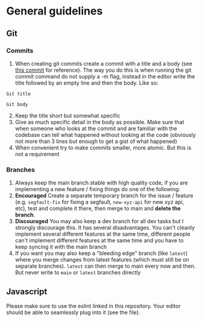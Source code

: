 # General guidelines
## Git
### Commits
1. When creating git commits create a commit with a title and a body (see [this commit](https://github.com/smarterpsoft/sapxt-server/commit/dca7e31c508f89fa015c41cef75972c54ac5b9f6) for reference). The way you do this is when running the git commit command do not supply a -m flag, instead in the editor write the title followed by an empty line and then the body. Like so:

```
Git title

Git body
```

2. Keep the title short but somewhat specific
3. Give as much specific detail in the body as possible. Make sure that when someone who looks at the commit and are familiar with the codebase can tell what happened without looking at the code (obviously not more than 3 lines but enough to get a gist of what happened)
4. When convenient try to make commits smaller, more atomic. But this is not a requirement

### Branches
1. Always keep the main branch stable with high quality code, if you are implementing a new feature / fixing things do one of the following:
2. **Encouraged** Create a separate temporary branch for the issue / feature (e.g. `segfault-fix` for fixing a segfault, `new-xyz-api` for new xyz api, etc), test and complete it there, then merge to main and **delete the branch**.
3. **Discouraged** You may also keep a dev branch for all dev tasks but I strongly discourage this. It has several disadvantages. You can't cleanly implement several different features at the same time, different people can't implement different features at the same time and you have to keep syncing it with the main branch
4. If you want you may also keep a "bleeding edge" branch (like `latest`) where you merge changes from latest features (which must still be on separate branches). `latest` can then merge to main every now and then. But never write to `main` or `latest` branches directly

## Javascript
Please make sure to use the eslint linked in this repository. Your editor should be able to seamlessly plug into it (see the file).
